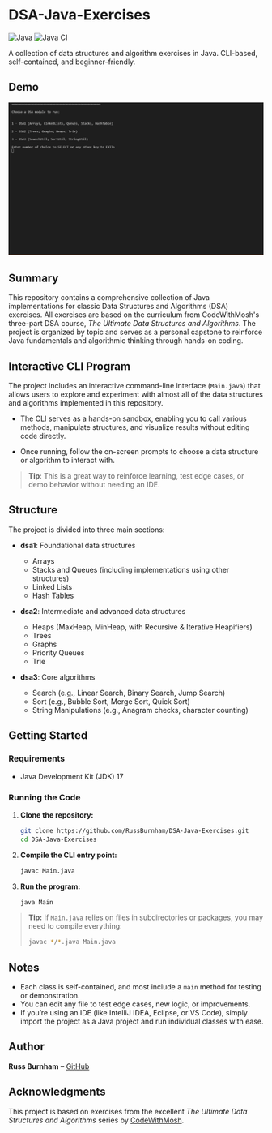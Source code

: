 # DSA-Java-Exercises

![Java](https://img.shields.io/badge/language-Java-blue)
![Java CI](https://github.com/RussBurnham/DSA-Java-Exercises/actions/workflows/maven.yml/badge.svg)

A collection of data structures and algorithm exercises in Java. CLI-based, self-contained, and beginner-friendly.

## Demo

<img src="assets/dsa-demo.gif" width="700"/>

## Summary

This repository contains a comprehensive collection of Java implementations for classic Data Structures and Algorithms (DSA) exercises. All exercises are based on the curriculum from CodeWithMosh's three-part DSA course, _The Ultimate Data Structures and Algorithms_. The project is organized by topic and serves as a personal capstone to reinforce Java fundamentals and algorithmic thinking through hands-on coding.

## Interactive CLI Program

The project includes an interactive command-line interface (`Main.java`) that allows users to explore and experiment with almost all of the data structures and algorithms implemented in this repository.

-   The CLI serves as a hands-on sandbox, enabling you to call various methods, manipulate structures, and visualize results without editing code directly.

-   Once running, follow the on-screen prompts to choose a data structure or algorithm to interact with.

> **Tip**: This is a great way to reinforce learning, test edge cases, or demo behavior without needing an IDE.

## Structure

The project is divided into three main sections:

-   **dsa1**: Foundational data structures

    -   Arrays
    -   Stacks and Queues (including implementations using other structures)
    -   Linked Lists
    -   Hash Tables

-   **dsa2**: Intermediate and advanced data structures

    -   Heaps (MaxHeap, MinHeap, with Recursive & Iterative Heapifiers)
    -   Trees
    -   Graphs
    -   Priority Queues
    -   Trie

-   **dsa3**: Core algorithms
    -   Search (e.g., Linear Search, Binary Search, Jump Search)
    -   Sort (e.g., Bubble Sort, Merge Sort, Quick Sort)
    -   String Manipulations (e.g., Anagram checks, character counting)

## Getting Started

### Requirements

-   Java Development Kit (JDK) 17

### Running the Code

1. **Clone the repository:**

    ```bash
    git clone https://github.com/RussBurnham/DSA-Java-Exercises.git
    cd DSA-Java-Exercises
    ```

2. **Compile the CLI entry point:**

    ```bash
    javac Main.java
    ```

3. **Run the program:**
    ```bash
    java Main
    ```

> **Tip:** If `Main.java` relies on files in subdirectories or packages, you may need to compile everything:
>
> ```bash
> javac */*.java Main.java
> ```

## Notes

-   Each class is self-contained, and most include a `main` method for testing or demonstration.
-   You can edit any file to test edge cases, new logic, or improvements.
-   If you’re using an IDE (like IntelliJ IDEA, Eclipse, or VS Code), simply import the project as a Java project and run individual classes with ease.

## Author

**Russ Burnham** – [GitHub](https://github.com/RussBurnham)

## Acknowledgments

This project is based on exercises from the excellent _The Ultimate Data Structures and Algorithms_ series by [CodeWithMosh](https://codewithmosh.com/).
